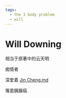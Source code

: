 ```yaml
---
tags:
  - the 3 body problem
  - will
---
```

# Will Downing

相当于原著中的云天明

痴情者

深爱着 [Jin Cheng.md](./Jin%20Cheng.md)

罹患胰腺癌


